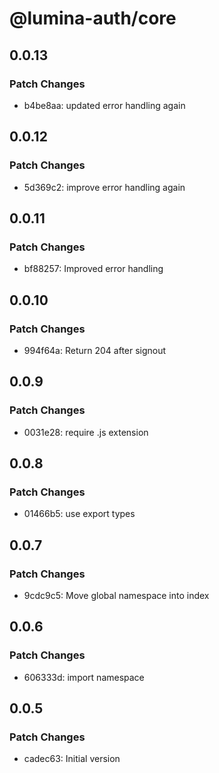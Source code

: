 # @lumina-auth/core

## 0.0.13

### Patch Changes

- b4be8aa: updated error handling again

## 0.0.12

### Patch Changes

- 5d369c2: improve error handling again

## 0.0.11

### Patch Changes

- bf88257: Improved error handling

## 0.0.10

### Patch Changes

- 994f64a: Return 204 after signout

## 0.0.9

### Patch Changes

- 0031e28: require .js extension

## 0.0.8

### Patch Changes

- 01466b5: use export types

## 0.0.7

### Patch Changes

- 9cdc9c5: Move global namespace into index

## 0.0.6

### Patch Changes

- 606333d: import namespace

## 0.0.5

### Patch Changes

- cadec63: Initial version
